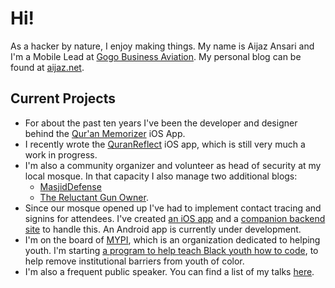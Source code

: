# Hi!

As a hacker by nature, I enjoy making things. My name is Aijaz Ansari and I'm a Mobile Lead at [Gogo Business Aviation][ba]. My personal blog can be found at [aijaz.net][bl].


## Current Projects

- For about the past ten years I've been the developer and 
designer behind the [Qur'an Memorizer][qm] iOS App. 
- I recently wrote the [QuranReflect][qr] iOS app, which is still very much a work in progress.
- I'm also a community organizer and volunteer as head of security at my local mosque. In that capacity I also manage two additional blogs:
    + [MasjidDefense][md]
    + [The Reluctant Gun Owner][rg].
- Since our mosque opened up I've had to implement contact tracing and signins for attendees. I've created [an iOS app][ms] and a [companion backend site][qrcode] to handle this. An Android app is currently under development.
- I'm on the board of [MYPI][mypi], which is an organization dedicated to helping youth. I'm starting [a program to help teach Black youth how to code][ty], to help remove institutional barriers from youth of color.
- I'm also a frequent public speaker. You can find a list of my talks [here][about].

[ba]: https://business.gogoair.com/
[qm]: https://quranmemorizer.com
[qr]: https://apps.apple.com/us/app/quranreflect/id1444969758?mt=8
[md]: https://masjiddefense.com
[rg]: https://thereluctantgunowner.com
[bl]: https://aijaz.net
[ms]: https://github.com/aijaz/masjidSignin
[qrcode]: https://github.com/aijaz/qrCodeSigninServer
[ty]: https://aijaz.github.io/trainingYouth
[mypi]: https://mypi.org
[about]: https://aijaz.net/about/